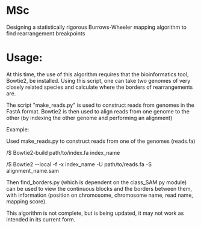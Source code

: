 # MSc
Designing a statistically rigorous Burrows-Wheeler mapping algorithm to find rearrangement breakpoints

# Usage:
At this time, the use of this algorithm requires that the bioinformatics tool, Bowtie2, be installed. Using this script,
one can take two genomes of very closely related species and calculate where the borders of rearrangements are. 



The script "make_reads.py" is used to construct reads from genomes in the FastA format. 
Bowtie2 is then used to align reads from one genome to the other (by indexing the other genome and performing an 
alignment)

Example:

Used make_reads.py to construct reads from one of the genomes (reads.fa)

/$ Bowtie2-build path/to/index.fa index_name

/$ Bowtie2 --local -f -x index_name -U path/to/reads.fa -S alignment_name.sam 

Then find_borders.py (which is dependent on the class_SAM.py module) can be used to view the continuous 
blocks and the borders between them, with information (position on chromosome, chromosome name, 
read name, mapping score). 

This algorithm is not complete, but is being updated, it may not work as intended in its current form.